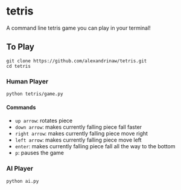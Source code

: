# tetris
A command line tetris game you can play in your terminal!

## To Play
```
git clone https://github.com/alexandrinaw/tetris.git
cd tetris
```

### Human Player
```
python tetris/game.py
```
#### Commands
* `up arrow`: rotates piece
* `down arrow`: makes currently falling piece fall faster
* `right arrow`: makes currently falling piece move right
* `left arrow`: makes currently falling piece move left
* `enter`: makes currently falling piece fall all the way to the bottom
* `p`: pauses the game

### AI Player
```
python ai.py
```
